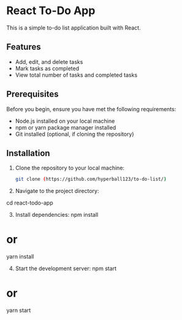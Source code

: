# React To-Do App

This is a simple to-do list application built with React.

## Features

- Add, edit, and delete tasks
- Mark tasks as completed
- View total number of tasks and completed tasks

## Prerequisites

Before you begin, ensure you have met the following requirements:

- Node.js installed on your local machine
- npm or yarn package manager installed
- Git installed (optional, if cloning the repository)

## Installation

1. Clone the repository to your local machine:
   ```bash
   git clone (https://github.com/hyperball123/to-do-list/)

2. Navigate to the project directory:

  cd react-todo-app

3. Install dependencies:
  npm install
  # or
  yarn install

4. Start the development server:
  npm start
  # or
  yarn start

